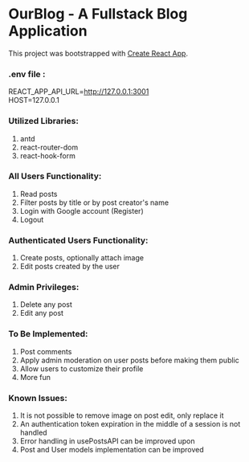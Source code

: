 # OurBlog - A Fullstack Blog Application


This project was bootstrapped with [Create React App](https://github.com/facebook/create-react-app).

### .env file :
REACT_APP_API_URL=http://127.0.0.1:3001 \
HOST=127.0.0.1

### Utilized Libraries:
1. antd
2. react-router-dom
3. react-hook-form

### All Users Functionality: 
1. Read posts
2. Filter posts by title or by post creator's name
3. Login with Google account (Register) 
4. Logout 

### Authenticated Users Functionality: 
1. Create posts, optionally attach image
2. Edit posts created by the user

### Admin Privileges:
1. Delete any post
2. Edit any post

### To Be Implemented: 
1. Post comments
2. Apply admin moderation on user posts before making them public 
3. Allow users to customize their profile
4. More fun

### Known Issues:
1. It is not possible to remove image on post edit, only replace it
2. An authentication token expiration in the middle of a session is not handled
3. Error handling in usePostsAPI can be improved upon 
4. Post and User models implementation can be improved

